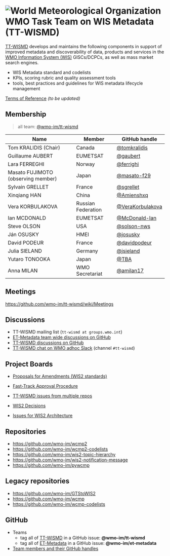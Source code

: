# ![World Meteorological Organization](https://community.wmo.int/themes/wmo/logo.png) WMO Task Team on WIS Metadata (TT-WISMD)

[TT-WISMD](https://community.wmo.int/governance/commission-membership/commission-observation-infrastructures-and-information-systems-infcom/commission-infrastructure-national-representatives/infcom-management-group/standing-committee-information-management-and-technology-sc-imt/expert-7)
 develops and maintains the following components in support of improved metadata and discoverability of data, products and services in the [WMO Information System (WIS)](https://community.wmo.int/activity-areas/wmo-information-system-wis) GISCs/DCPCs, as well as mass market search engines.
* WIS Metadata standard and codelists
* KPIs, scoring rubric and quality assessment tools
* tools, best practices and guidelines for WIS metadata lifecycle management

[Terms of Reference](https://wmoomm.sharepoint.com/:b:/s/wmocpdb/EbCNjwreMklDmQjAmmaQlkcBlIPYG6PS0jvLsbfcSx02Fw?e=qCwS9Y) _(to be updated)_

## Membership

>all team: [@wmo-im/tt-wismd](https://github.com/orgs/wmo-im/teams/tt-wismd)

|Name | Member | GitHub handle |
|---|---|---|
|Tom KRALIDIS (Chair)|Canada|[@tomkralidis](https://github.com/tomkralidis)
|Guillaume AUBERT|EUMETSAT|[@gaubert](https://github.com/gaubert)
|Lara FERREGHI|Norway|[@ferrighi](https://github.com/ferrighi)
|Masato FUJIMOTO (observing member)|Japan|[@masato-f29](https://github.com/masato-f29)
|Sylvain GRELLET|France|[@sgrellet](https://github.com/sgrellet)
|Xinqiang HAN|China|[@Amienshxq](https://github.com/Amienshxq)
|Vera KORBULAKOVA|Russian Federation|[@VeraKorbulakova](https://github.com/VeraKorbulakova)
|Ian MCDONALD|EUMETSAT|[@McDonald-Ian](https://github.com/McDonald-Ian)
|Steve OLSON|USA|[@solson-nws](https://github.com/solson-nws)
|Ján OSUSKY|HMEI|[@josusky](https://github.com/josusky)
|David PODEUR|France|[@davidpodeur](https://github.com/davidpodeur)
|Julia SIELAND|Germany|[@jsieland](https://github.com/jsieland)
|Yutaro	TONOOKA|Japan|[@TBA](https://github.com/TBA)
|Anna MILAN|WMO Secretariat|[@amilan17](https://github.com/orgs/amilan17)

## Meetings
https://github.com/wmo-im/tt-wismd/wiki/Meetings

## Discussions
- TT-WISMD mailing list (`tt-wismd at groups.wmo.int`)
- [ET-Metadata team wide discussions on GitHub](https://github.com/wmo-im/et-metadata/discussions)
- [TT-WISMD discussions on GitHub](https://github.com/wmo-im/tt-wismd/discussions)
- [TT-WISMD chat on WMO adhoc Slack](https://wmo-cop.slack.com) (channel `#tt-wismd`)

## Project Boards
- [Proposals for Amendments (WIS2 standards)](https://github.com/orgs/wmo-im/projects/34)
- [Fast-Track Approval Procedure](https://github.com/wmo-im/wmds/projects/10)

- [TT-WISMD issues from multiple repos](https://github.com/orgs/wmo-im/projects/10)
- [WIS2 Decisions](https://github.com/orgs/wmo-im/projects/26)
- [Issues for WIS2 Architecture](https://github.com/orgs/wmo-im/projects/17)

## Repositories
* https://github.com/wmo-im/wcmp2
* https://github.com/wmo-im/wcmp2-codelists
* https://github.com/wmo-im/wis2-topic-hierarchy
* https://github.com/wmo-im/wis2-notification-message
* https://github.com/wmo-im/pywcmp

## Legacy repositories
* https://github.com/wmo-im/GTStoWIS2
* https://github.com/wmo-im/wcmp
* https://github.com/wmo-im/wcmp-codelists

## GitHub
- Teams
  - tag all of [TT-WISMD](https://github.com/orgs/wmo-im/teams/tt-wismd) in a GitHub issue: **@wmo-im/tt-wismd**
  - tag all of [ET-Metadata](https://github.com/orgs/wmo-im/teams/et-metadata) in a GitHub issue: **@wmo-im/et-metadata**
- [Team members and their GitHub handles](#Membership)
